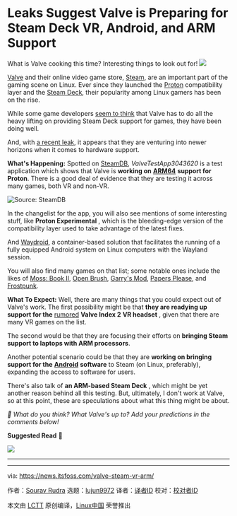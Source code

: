 [#]: subject: "Leaks Suggest Valve is Preparing for Steam Deck VR, Android, and ARM Support"
[#]: via: "https://news.itsfoss.com/valve-steam-vr-arm/"
[#]: author: "Sourav Rudra https://news.itsfoss.com/author/sourav/"
[#]: collector: "lujun9972/lctt-scripts-1705972010"
[#]: translator: " "
[#]: reviewer: " "
[#]: publisher: " "
[#]: url: " "

Leaks Suggest Valve is Preparing for Steam Deck VR, Android, and ARM Support
======
What is Valve cooking this time? Interesting things to look out for!
[![][1]][2]

[Valve][3] and their online video game store, [Steam][4], are an important part of the gaming scene on Linux. Ever since they launched the [Proton][5] compatibility layer and the [Steam Deck][6], their popularity among Linux gamers has been on the rise.

While some game developers [seem to think][7] that Valve has to do all the heavy lifting on providing Steam Deck support for games, they have been doing well.

And, with [a recent leak][8], it appears that they are venturing into newer horizons when it comes to hardware support.

**What's Happening:** Spotted on [SteamDB][9], _ValveTestApp3043620_ is a test application which shows that Valve is **working on** [**ARM64**][10] **support for Proton**. There is a good deal of evidence that they are testing it across many games, both VR and non-VR.

![Source: SteamDB][11]

In the changelist for the app, you will also see mentions of some interesting stuff, like **Proton Experimental** , which is the bleeding-edge version of the compatibility layer used to take advantage of the latest fixes.

And [Waydroid][12], a container-based solution that facilitates the running of a fully equipped Android system on Linux computers with the Wayland session.

You will also find many games on that list; some notable ones include the likes of [Moss: Book II][13], [Open Brush][14], [Garry's Mod][15], [Papers Please][16], and [Frostpunk][17].

**What To Expect:** Well, there are many things that you could expect out of Valve's work. The first possibility might be that **they are readying up support for the** [rumored][18] **Valve Index 2** **VR headset** , given that there are many VR games on the list.

The second would be that they are focusing their efforts on **bringing Steam support to laptops with ARM processors**.

Another potential scenario could be that they are **working on bringing support for the** [**Android**][19] **software** to Steam (on Linux, preferably), expanding the access to software for users.

There's also talk of **an ARM-based Steam Deck** , which might be yet another reason behind all this testing. But, ultimately, I don't work at Valve, so at this point, these are speculations about what this thing might be about.

_💬 What do you think? What Valve's up to? Add your predictions in the comments below!_

**Suggested Read** 📖

![][20]

* * *

--------------------------------------------------------------------------------

via: https://news.itsfoss.com/valve-steam-vr-arm/

作者：[Sourav Rudra][a]
选题：[lujun9972][b]
译者：[译者ID](https://github.com/译者ID)
校对：[校对者ID](https://github.com/校对者ID)

本文由 [LCTT](https://github.com/LCTT/TranslateProject) 原创编译，[Linux中国](https://linux.cn/) 荣誉推出

[a]: https://news.itsfoss.com/author/sourav/
[b]: https://github.com/lujun9972
[1]: https://news.itsfoss.com/assets/images/pikapods-banner-v3.webp
[2]: https://www.pikapods.com/?utm_campaign=banner-2024-05&utm_source=itsfoss
[3]: https://www.valvesoftware.com/
[4]: https://store.steampowered.com/
[5]: https://github.com/ValveSoftware/Proton
[6]: https://store.steampowered.com/steamdeck/
[7]: https://news.itsfoss.com/linux-players-gta-v-support-dropped/
[8]: https://www.reddit.com/r/GamingLeaksAndRumours/comments/1flmlqw/valve_can_bring_arm_and_android_support_to_steam/
[9]: https://steamdb.info/app/3043620/history/?changeid=25321568
[10]: https://en.wikipedia.org/wiki/AArch64
[11]: https://news.itsfoss.com/content/images/2024/09/Steam_ARM_Testing.png
[12]: https://waydro.id/
[13]: https://store.steampowered.com/app/2059670/Moss_Book_II/
[14]: https://store.steampowered.com/app/1634870/Open_Brush/
[15]: https://store.steampowered.com/app/4000/Garrys_Mod/
[16]: https://store.steampowered.com/app/239030/Papers_Please/
[17]: https://store.steampowered.com/app/323190/Frostpunk/
[18]: https://www.androidauthority.com/valve-index-2-3378735/
[19]: https://www.android.com/
[20]: https://news.itsfoss.com/content/images/size/w256h256/2022/08/android-chrome-192x192.png
